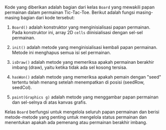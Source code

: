 Kode yang diberikan adalah bagian dari kelas `Board` yang mewakili papan permainan dalam permainan Tic-Tac-Toe. Berikut adalah fungsi masing-masing bagian dari kode tersebut:

1. `Board()` adalah konstruktor yang menginisialisasi papan permainan. Pada konstruktor ini, array 2D `cells` diinisialisasi dengan sel-sel permainan.

2. `init()` adalah metode yang menginisialisasi kembali papan permainan. Metode ini menghapus semua isi sel permainan.

3. `isDraw()` adalah metode yang memeriksa apakah permainan berakhir imbang (draw), yaitu ketika tidak ada sel kosong tersisa.

4. `hasWon()` adalah metode yang memeriksa apakah pemain dengan "seed" tertentu telah menang setelah menempatkan di posisi (seedRow, seedCol).

5. `paint(Graphics g)` adalah metode yang menggambar papan permainan dan sel-selnya di atas kanvas grafis.

Kelas `Board` berfungsi untuk mengelola seluruh papan permainan dan berisi metode-metode yang penting untuk mengelola status permainan dan menentukan apakah ada pemenang atau permainan berakhir imbang.
